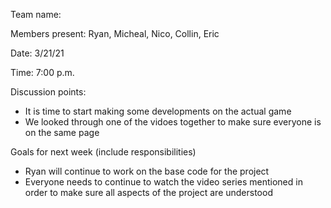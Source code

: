 Team name:

Members present: Ryan, Micheal, Nico, Collin, Eric

Date: 3/21/21

Time: 7:00 p.m.

Discussion points:
* It is time to start making some developments on the actual game
* We looked through one of the vidoes together to make sure everyone is on the same page

Goals for next week (include responsibilities)
* Ryan will continue to work on the base code for the project
* Everyone needs to continue to watch the video series mentioned in order to make sure all aspects of the project are understood

